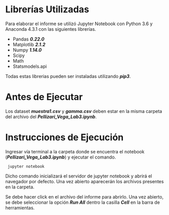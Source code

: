 # Librerías Utilizadas
Para elaborar el informe se utilizó Jupyter Notebook con  Python 3.6 y Anaconda 4.3.1 con las siguientes librerías.

- Pandas _**0.22.0**_
- Matplotlib _**2.1.2**_
- Numpy _**1.14.0**_
- Scipy
- Math
- Statsmodels.api



Todas estas librerias pueden ser instaladas utilizando _**pip3**_.

# Antes de Ejecutar
Los dataset _**muestra1.csv**_ y _**gamma.csv**_ deben estar en la misma carpeta del archivo del _**Pellizari_Vega_Lab3.ipynb**_.

# Instrucciones de Ejecución

Ingresar vía terminal a la carpeta donde se encuentra el notebook (_**Pellizari_Vega_Lab3.ipynb**_) y ejecutar el comando.

~~~
 jupyter notebook
~~~

Dicho comando inicializará el servidor de jupyter notebook y abrirá el navegador por defecto. Una vez abierto aparecerán los archivos presentes en la carpeta.

Se debe hacer click en el archivo del informe para abrirlo. Una vez abierto, se debe seleccionar la opción _**Run All**_ dentro la casilla _**Cell**_ en la barra de herramientas.

